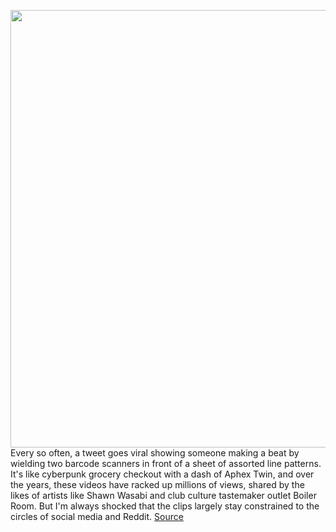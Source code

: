 <img src='https://cdn.vox-cdn.com/thumbor/dCnyI4Ayssh906306Dn_CGZ7TG4=/0x0:2874x1538/1200x800/filters:focal(1208x540:1666x998)/cdn.vox-cdn.com/uploads/chorus_image/image/66288316/Screen_Shot_2020_02_10_at_2.35.53_PM.0.png' width='700px' /><br/>
Every so often, a tweet goes viral showing someone making a beat by wielding two barcode scanners in front of a sheet of assorted line patterns. It's like cyberpunk grocery checkout with a dash of Aphex Twin, and over the years, these videos have racked up millions of views, shared by the likes of artists like Shawn Wasabi and club culture tastemaker outlet Boiler Room. But I'm always shocked that the clips largely stay constrained to the circles of social media and Reddit.
<a href='https://www.theverge.com/2020/2/10/21131532/ei-wada-japanese-artist-techno-modded-barcode-scanners-electronicos-fantasticos'> Source <a/>